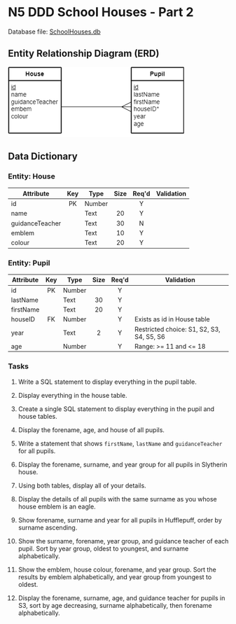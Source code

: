 # N5 DDD School Houses - Part 2

Database file: [SchoolHouses.db](assets/SchoolHouses.db "Download file")


## Entity Relationship Diagram (ERD)

![ERD](assets/Diagrams/ERD-HousePupil.png)


## Data Dictionary

### Entity: House

| Attribute       | Key   | Type   | Size  | Req'd | Validation |
| ---------       | :---: | ----   | :---: | :---: | ---------- |
| id              | PK    | Number |       | Y     | |
| name            |       | Text   | 20    | Y     | |
| guidanceTeacher |       | Text   | 30    | N     | |
| emblem          |       | Text   | 10    | Y     | |
| colour          |       | Text   | 20    | Y     | |


### Entity: Pupil

| Attribute | Key   | Type   | Size  | Req'd | Validation |
| --------- | :---: | ----   | :---: | :---: | ---------- |
| id        | PK    | Number |       | Y     | |
| lastName  |       | Text   | 30    | Y     | |
| firstName |       | Text   | 20    | Y     | |
| houseID   | FK    | Number |       | Y     | Exists as id in House table |
| year      |       | Text   | 2     | Y     | Restricted choice: S1, S2, S3, S4, S5, S6 |
| age       |       | Number |       | Y     | Range: >= 11 and <= 18 |


### Tasks

1. Write a SQL statement to display everything in the pupil table.

2. Display everything in the house table.

3. Create a single SQL statement to display everything in the pupil and house tables. 

4. Display the forename, age, and house of all pupils.

5. Write a statement that shows `firstName`, `lastName` and `guidanceTeacher` for all pupils.

6. Display the forename, surname, and year group for all pupils in Slytherin house.

7. Using both tables, display all of your details.

8. Display the details of all pupils with the same surname as you whose house emblem is an eagle.

9. Show forename, surname and year for all pupils in Hufflepuff, order by surname ascending.

10. Show the surname, forename, year group, and guidance teacher of each pupil.  Sort by year group, oldest to youngest, and surname alphabetically.

11. Show the emblem, house colour, forename, and year group.  Sort the results by emblem alphabetically, and year group from youngest to oldest.

12. Display the forename, surname, age, and guidance teacher for pupils in S3, sort by age decreasing, surname alphabetically, then forename alphabetically.
